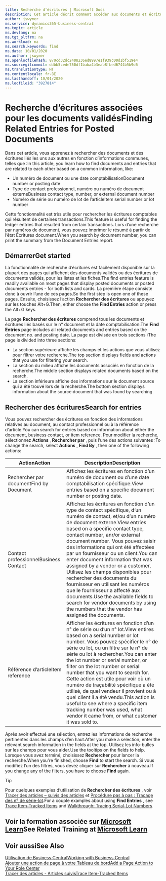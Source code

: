 ```yaml
---
title: Recherche d’écritures | Microsoft Docs
description: Cet article décrit comment accéder aux documents et écritures liés
author: jswymer
ms.service: dynamics365-business-central
ms.topic: article
ms.devlang: na
ms.tgt_pltfrm: na
ms.workload: na
ms.search.keywords: find
ms.date: 10/01/2020
ms.author: jswymer
ms.openlocfilehash: 870cd32dc2408236ed8997e1f939c00d1bf519e4
ms.sourcegitcommit: ddbb5cede750df1baba4b3eab8fbed6744b5b9d6
ms.translationtype: HT
ms.contentlocale: fr-BE
ms.lasthandoff: 10/01/2020
ms.locfileid: "3927814"
---
```

# <a name="finding-related-entries-for-posted-documents"></a><span data-ttu-id="533d2-103">Recherche d’écritures associées pour les documents validés</span><span class="sxs-lookup"><span data-stu-id="533d2-103">Finding Related Entries for Posted Documents</span></span> 

<span data-ttu-id="533d2-104">Dans cet article, vous apprenez à rechercher des documents et des écritures liés les uns aux autres en fonction d’informations communes, telles que :</span><span class="sxs-lookup"><span data-stu-id="533d2-104">In this article, you learn how to find documents and entries that are related to each other based on a common information, like:</span></span>

- <span data-ttu-id="533d2-105">Un numéro de document ou une date comptabilisation</span><span class="sxs-lookup"><span data-stu-id="533d2-105">Document number or posting date</span></span>
- <span data-ttu-id="533d2-106">Type de contact professionnel, numéro ou numéro de document externe</span><span class="sxs-lookup"><span data-stu-id="533d2-106">Business contact type, number, or external document number</span></span>
- <span data-ttu-id="533d2-107">Numéro de série ou numéro de lot de l’article</span><span class="sxs-lookup"><span data-stu-id="533d2-107">Item serial number or lot number</span></span>

<span data-ttu-id="533d2-108">Cette fonctionnalité est très utile pour rechercher les écritures comptables qui résultent de certaines transactions.</span><span class="sxs-lookup"><span data-stu-id="533d2-108">This feature is useful for finding the ledger entries that resulted from certain transactions.</span></span> <span data-ttu-id="533d2-109">Lors d’une recherche par numéros de document, vous pouvez imprimer le résumé à partir de l’état Écritures document.</span><span class="sxs-lookup"><span data-stu-id="533d2-109">When you search by document number, you can print the summary from the Document Entries report.</span></span>

## <a name="get-started"></a><span data-ttu-id="533d2-110">Démarrer</span><span class="sxs-lookup"><span data-stu-id="533d2-110">Get started</span></span>

<span data-ttu-id="533d2-111">La fonctionnalité de recherche d’écritures est facilement disponible sur la plupart des pages qui affichent des documents validés ou des écritures de documents validés, pour les listes et les fiches.</span><span class="sxs-lookup"><span data-stu-id="533d2-111">The find entries feature is readily available on most pages that display posted documents or posted documents entries - for both lists and cards.</span></span> <span data-ttu-id="533d2-112">La première étape consiste donc à ouvrir l’une de ces pages.</span><span class="sxs-lookup"><span data-stu-id="533d2-112">So the first step is open one of these pages.</span></span> <span data-ttu-id="533d2-113">Ensuite, choisissez l’action **Rechercher des écritures** ou appuyez sur les touches Alt+G.</span><span class="sxs-lookup"><span data-stu-id="533d2-113">Then, either choose the **Find Entries** action or press the Alt+G keys.</span></span>

<span data-ttu-id="533d2-114">La page **Rechercher des écritures** comprend tous les documents et écritures liés basés sur le n° document et la date comptabilisation.</span><span class="sxs-lookup"><span data-stu-id="533d2-114">The **Find Entries** page  includes all related documents and entries based on the document no. and posting date.</span></span> <span data-ttu-id="533d2-115">La page est divisée en trois sections :</span><span class="sxs-lookup"><span data-stu-id="533d2-115">The page is divided into three sections:</span></span>

- <span data-ttu-id="533d2-116">La section supérieure affiche les champs et les actions que vous utilisez pour filtrer votre recherche.</span><span class="sxs-lookup"><span data-stu-id="533d2-116">The top section displays fields and actions that you use for filtering your search.</span></span>
- <span data-ttu-id="533d2-117">La section du milieu affiche les documents associés en fonction de la recherche.</span><span class="sxs-lookup"><span data-stu-id="533d2-117">The middle section displays related documents based on the search.</span></span>
- <span data-ttu-id="533d2-118">La section inférieure affiche des informations sur le document source qui a été trouvé lors de la recherche.</span><span class="sxs-lookup"><span data-stu-id="533d2-118">The bottom section displays information about the source document that was found by searching.</span></span>


<!--
 There are two ways to open this page:

- Choose the ![Lightbulb that opens the Tell Me feature](media/ui-search/search_small.png "Tell me what you want to do") icon, enter **Find Entries**, and then choose the related link.

    With this way, the **Find Entries** page might be empty, and you'll have to start searching for entries from scratch.
    
- Open a page that displays posted documents or posted documents entries, either a list or a card. Then, locate and select the **Find Entries** action.

    With this way, the **Find Entries**, page will include all related documents and entries based on the document no. and posting date.


    > [!TIP]
    > If you are on a page that has the **Find Entries** action, press crtl+G to open the **Find Entries** page directly. 
-->

## <a name="search-for-entries"></a><span data-ttu-id="533d2-119">Rechercher des écritures</span><span class="sxs-lookup"><span data-stu-id="533d2-119">Search for entries</span></span>

<span data-ttu-id="533d2-120">Vous pouvez rechercher des écritures en fonction des informations relatives au document, au contact professionnel ou à la référence d’article.</span><span class="sxs-lookup"><span data-stu-id="533d2-120">You can search for entries based on information about either the document, business contact, or item reference.</span></span> <span data-ttu-id="533d2-121">Pour modifier la recherche, sélectionnez **Actions** , **Rechercher par** , puis l’une des actions suivantes :</span><span class="sxs-lookup"><span data-stu-id="533d2-121">To change the search, select **Actions** , **Find By** , then one of the following actions:</span></span>

|<span data-ttu-id="533d2-122">Action</span><span class="sxs-lookup"><span data-stu-id="533d2-122">Action</span></span>|<span data-ttu-id="533d2-123">Description</span><span class="sxs-lookup"><span data-stu-id="533d2-123">Description</span></span>|
|------|-----------|
|<span data-ttu-id="533d2-124">Rechercher par document</span><span class="sxs-lookup"><span data-stu-id="533d2-124">Find by Document</span></span>|<span data-ttu-id="533d2-125">Affichez les écritures en fonction d’un numéro de document ou d’une date comptabilisation spécifique.</span><span class="sxs-lookup"><span data-stu-id="533d2-125">View entries based on a specific document number or posting date.</span></span>|
|<span data-ttu-id="533d2-126">Contact professionnel</span><span class="sxs-lookup"><span data-stu-id="533d2-126">Business Contact</span></span> |<span data-ttu-id="533d2-127">Affichez les écritures en fonction d’un type de contact spécifique, d’un numéro de contact, et/ou d’un numéro de document externe.</span><span class="sxs-lookup"><span data-stu-id="533d2-127">View entries based on a specific contact type, contact number, anr/or external document number.</span></span> <span data-ttu-id="533d2-128">Vous pouvez saisir des informations qui ont été affectées par un fournisseur ou un client.</span><span class="sxs-lookup"><span data-stu-id="533d2-128">You can enter document information that was assigned by a vendor or a customer.</span></span> <span data-ttu-id="533d2-129">Utilisez les champs disponibles pour rechercher des documents du fournisseur en utilisant les numéros que le fournisseur a affecté aux documents.</span><span class="sxs-lookup"><span data-stu-id="533d2-129">Use the available fields to search for vendor documents by using the numbers that the vendor has assigned the documents.</span></span>|
|<span data-ttu-id="533d2-130">Référence d’article</span><span class="sxs-lookup"><span data-stu-id="533d2-130">Item reference</span></span>|<span data-ttu-id="533d2-131">Afficher les écritures en fonction d’un n° de série ou d’un n° lot.</span><span class="sxs-lookup"><span data-stu-id="533d2-131">View entires based on a serial number or lot number.</span></span> <span data-ttu-id="533d2-132">Vous pouvez spécifier le n° de série ou lot, ou un filtre sur le n° de série ou lot à rechercher.</span><span class="sxs-lookup"><span data-stu-id="533d2-132">You can enter the lot number or serial number, or filter on the lot number or serial number that you want to search for.</span></span> <span data-ttu-id="533d2-133">Cette action est utile pour voir où un numéro de traçabilité spécifique a été utilisé, de quel vendeur il provient ou à quel client il a été vendu.</span><span class="sxs-lookup"><span data-stu-id="533d2-133">This action is useful to see where a specific item tracking number was used, what vendor it came from, or what customer it was sold to.</span></span>|

<span data-ttu-id="533d2-134">Après avoir effectué une sélection, entrez les informations de recherche pertinentes dans les champs d’en haut.</span><span class="sxs-lookup"><span data-stu-id="533d2-134">After you make a selection, enter the relevant search information in the fields at the top.</span></span> <span data-ttu-id="533d2-135">Utilisez les info-bulles sur les champs pour vous aider.</span><span class="sxs-lookup"><span data-stu-id="533d2-135">Use the tooltips on the fields to help.</span></span> <span data-ttu-id="533d2-136">Lorsque vous avez terminé, choisissez **Rechercher** pour lancer la recherche.</span><span class="sxs-lookup"><span data-stu-id="533d2-136">When you're finished, choose **Find** to start the search.</span></span> <span data-ttu-id="533d2-137">Si vous modifiez l’un des filtres, vous devez cliquer sur **Rechercher** à nouveau.</span><span class="sxs-lookup"><span data-stu-id="533d2-137">If you change any of the filters, you have to choose **Find** again.</span></span>

> [!TIP]
> <span data-ttu-id="533d2-138">Pour quelques exemples d’utilisation de **Rechercher des écritures** , voir [Tracer des articles – suivis des articles](inventory-how-to-trace-item-tracked-items.md) et [Procédure pas à pas : Traçage des n° de série-lot](walkthrough-tracing-serial-lot-numbers.md).</span><span class="sxs-lookup"><span data-stu-id="533d2-138">For a couple examples about using **Find Entries** , see [Trace Item-Tracked Items](inventory-how-to-trace-item-tracked-items.md) and [Walkthrough: Tracing Serial-Lot Numbers](walkthrough-tracing-serial-lot-numbers.md).</span></span>

## <a name="see-related-training-at-microsoft-learn"></a><span data-ttu-id="533d2-139">Voir la formation associée sur [Microsoft Learn](/learn/modules/user-interface-dynamics-365-business-central/index)</span><span class="sxs-lookup"><span data-stu-id="533d2-139">See Related Training at [Microsoft Learn](/learn/modules/user-interface-dynamics-365-business-central/index)</span></span>

## <a name="see-also"></a><span data-ttu-id="533d2-140">Voir aussi</span><span class="sxs-lookup"><span data-stu-id="533d2-140">See Also</span></span>

[<span data-ttu-id="533d2-141">Utilisation de Business Central</span><span class="sxs-lookup"><span data-stu-id="533d2-141">Working with Business Central</span></span>](ui-work-product.md)  
[<span data-ttu-id="533d2-142">Ajouter une action de page à votre Tableau de bord</span><span class="sxs-lookup"><span data-stu-id="533d2-142">Add a Page Action to Your Role Center</span></span>](ui-bookmarks.md)  
[<span data-ttu-id="533d2-143">Tracer des articles - Articles suivis</span><span class="sxs-lookup"><span data-stu-id="533d2-143">Trace Item-Tracked Items</span></span>](inventory-how-to-trace-item-tracked-items.md)  
